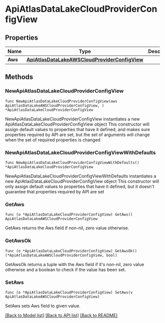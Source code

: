 # ApiAtlasDataLakeCloudProviderConfigView

## Properties

Name | Type | Description | Notes
------------ | ------------- | ------------- | -------------
**Aws** | [**ApiAtlasDataLakeAWSCloudProviderConfigView**](ApiAtlasDataLakeAWSCloudProviderConfigView.md) |  | 

## Methods

### NewApiAtlasDataLakeCloudProviderConfigView

`func NewApiAtlasDataLakeCloudProviderConfigView(aws ApiAtlasDataLakeAWSCloudProviderConfigView, ) *ApiAtlasDataLakeCloudProviderConfigView`

NewApiAtlasDataLakeCloudProviderConfigView instantiates a new ApiAtlasDataLakeCloudProviderConfigView object
This constructor will assign default values to properties that have it defined,
and makes sure properties required by API are set, but the set of arguments
will change when the set of required properties is changed

### NewApiAtlasDataLakeCloudProviderConfigViewWithDefaults

`func NewApiAtlasDataLakeCloudProviderConfigViewWithDefaults() *ApiAtlasDataLakeCloudProviderConfigView`

NewApiAtlasDataLakeCloudProviderConfigViewWithDefaults instantiates a new ApiAtlasDataLakeCloudProviderConfigView object
This constructor will only assign default values to properties that have it defined,
but it doesn't guarantee that properties required by API are set

### GetAws

`func (o *ApiAtlasDataLakeCloudProviderConfigView) GetAws() ApiAtlasDataLakeAWSCloudProviderConfigView`

GetAws returns the Aws field if non-nil, zero value otherwise.

### GetAwsOk

`func (o *ApiAtlasDataLakeCloudProviderConfigView) GetAwsOk() (*ApiAtlasDataLakeAWSCloudProviderConfigView, bool)`

GetAwsOk returns a tuple with the Aws field if it's non-nil, zero value otherwise
and a boolean to check if the value has been set.

### SetAws

`func (o *ApiAtlasDataLakeCloudProviderConfigView) SetAws(v ApiAtlasDataLakeAWSCloudProviderConfigView)`

SetAws sets Aws field to given value.



[[Back to Model list]](../README.md#documentation-for-models) [[Back to API list]](../README.md#documentation-for-api-endpoints) [[Back to README]](../README.md)



